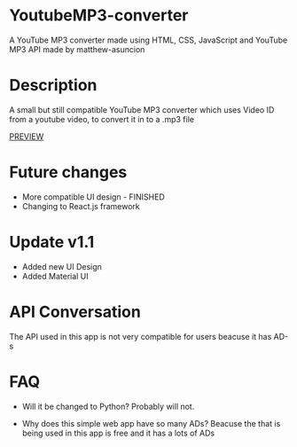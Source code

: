 # YoutubeMP3-converter
A YouTube MP3 converter made using HTML, CSS, JavaScript and YouTube MP3 API made by matthew-asuncion
# Description
A small but still compatible YouTube MP3 converter which uses Video ID from a youtube video, to convert it in to a .mp3 file

[PREVIEW](https://samedskulj.github.io/YoutubeMP3-converter/)

# Future changes
- More compatible UI design - FINISHED
- Changing to React.js framework

# Update v1.1
* Added new UI Design
* Added Material UI

# API Conversation

The API used in this app is not very compatible for users beacuse it has AD-s

# FAQ

* Will it be changed to Python?
Probably will not.

* Why does this simple web app have so many ADs?
Beacuse the that is being used in this app is free and it has a lots of ADs
